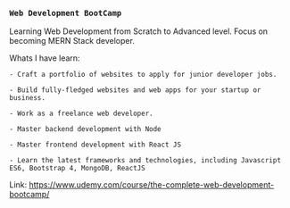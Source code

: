 ### `Web Development BootCamp`
Learning Web Development from Scratch to Advanced level.
Focus on becoming MERN Stack developer.


Whats I have learn:
	
	- Craft a portfolio of websites to apply for junior developer jobs.
	
	- Build fully-fledged websites and web apps for your startup or business.
	
	- Work as a freelance web developer.
	
	- Master backend development with Node
	
	- Master frontend development with React JS 
	
	- Learn the latest frameworks and technologies, including Javascript ES6, Bootstrap 4, MongoDB, ReactJS
	
Link: https://www.udemy.com/course/the-complete-web-development-bootcamp/

